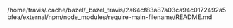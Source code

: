 /home/travis/.cache/bazel/_bazel_travis/2a64cf83a87a03ca94c0172492a5bfea/external/npm/node_modules/require-main-filename/README.md
